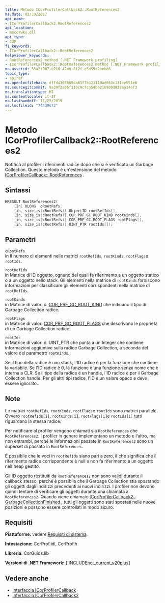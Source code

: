 ```yaml
---
title: Metodo ICorProfilerCallback2::RootReferences2
ms.date: 03/30/2017
api_name:
- ICorProfilerCallback2.RootReferences2
api_location:
- mscorwks.dll
api_type:
- COM
f1_keywords:
- ICorProfilerCallback2::RootReferences2
helpviewer_keywords:
- RootReferences2 method [.NET Framework profiling]
- ICorProfilerCallback2::RootReferences2 method [.NET Framework profiling]
ms.assetid: 55a2f907-d216-42eb-8f2f-e5d59c2eebd6
topic_type:
- apiref
ms.openlocfilehash: dffd4365669da61f7b321110ad663c131ce591e6
ms.sourcegitcommit: 9a39f2a06f110c9c7ca54ba216900d038aa14ef3
ms.translationtype: MT
ms.contentlocale: it-IT
ms.lasthandoff: 11/23/2019
ms.locfileid: "74439672"
---
```

# <a name="icorprofilercallback2rootreferences2-method"></a>Metodo ICorProfilerCallback2::RootReferences2
Notifica al profiler i riferimenti radice dopo che si è verificato un Garbage Collection. Questo metodo è un'estensione del metodo [ICorProfilerCallback:: RootReferences](../../../../docs/framework/unmanaged-api/profiling/icorprofilercallback-rootreferences-method.md) .  
  
## <a name="syntax"></a>Sintassi  
  
```cpp  
HRESULT RootReferences2(  
    [in] ULONG  cRootRefs,  
    [in, size_is(cRootRefs)] ObjectID rootRefIds[],  
    [in, size_is(cRootRefs)] COR_PRF_GC_ROOT_KIND rootKinds[],  
    [in, size_is(cRootRefs)] COR_PRF_GC_ROOT_FLAGS rootFlags[],  
    [in, size_is(cRootRefs)] UINT_PTR rootIds[]);  
```  
  
## <a name="parameters"></a>Parametri  
 `cRootRefs`  
 in Il numero di elementi nelle matrici `rootRefIds`, `rootKinds`, `rootFlags`e `rootIds`.  
  
 `rootRefIds`  
 in Matrice di ID oggetto, ognuno dei quali fa riferimento a un oggetto statico o a un oggetto nello stack. Gli elementi nella matrice di `rootKinds` forniscono informazioni per classificare gli elementi corrispondenti nella matrice di `rootRefIds`.  
  
 `rootKinds`  
 in Matrice di valori di [COR_PRF_GC_ROOT_KIND](../../../../docs/framework/unmanaged-api/profiling/cor-prf-gc-root-kind-enumeration.md) che indicano il tipo di Garbage Collection radice.  
  
 `rootFlags`  
 in Matrice di valori [COR_PRF_GC_ROOT_FLAGS](../../../../docs/framework/unmanaged-api/profiling/cor-prf-gc-root-flags-enumeration.md) che descrivono le proprietà di un Garbage Collection radice.  
  
 `rootIds`  
 in Matrice di valori di UINT_PTR che punta a un Integer che contiene informazioni aggiuntive sulla radice Garbage Collection, a seconda del valore del parametro `rootKinds`.  
  
 Se il tipo della radice è uno stack, l'ID radice è per la funzione che contiene la variabile. Se l'ID radice è 0, la funzione è una funzione senza nome che è interna a CLR. Se il tipo della radice è un handle, l'ID radice è per il Garbage Collection handle. Per gli altri tipi radice, l'ID è un valore opaco e deve essere ignorato.  
  
## <a name="remarks"></a>Note  
 Le matrici `rootRefIds`, `rootKinds`, `rootFlags`e `rootIds` sono matrici parallele. Ovvero `rootRefIds[i]`, `rootKinds[i]`, `rootFlags[i]`e `rootIds[i]` tutti riguardano la stessa radice.  
  
 Per notificare al profiler vengono chiamati sia `RootReferences` che `RootReferences2`. I profiler in genere implementano un metodo o l'altro, ma non entrambi, perché le informazioni passate in `RootReferences2` sono un superset di passato in `RootReferences`.  
  
 È possibile che le voci in `rootRefIds` siano pari a zero, il che significa che il riferimento radice corrispondente è null e non fa riferimento a un oggetto nell'heap gestito.  
  
 Gli ID oggetto restituiti da `RootReferences2` non sono validi durante il callback stesso, perché è possibile che il Garbage Collection stia spostando gli oggetti dagli indirizzi precedenti ai nuovi indirizzi. I profiler non devono quindi tentare di verificare gli oggetti durante una chiamata a `RootReferences2`. Quando viene chiamato [ICorProfilerCallback2:: GarbageCollectionFinished](../../../../docs/framework/unmanaged-api/profiling/icorprofilercallback2-garbagecollectionfinished-method.md) , tutti gli oggetti sono stati spostati nelle nuove posizioni e possono essere controllati in modo sicuro.  
  
## <a name="requirements"></a>Requisiti  
 **Piattaforme:** vedere [Requisiti di sistema](../../../../docs/framework/get-started/system-requirements.md).  
  
 **Intestazione:** CorProf.idl, CorProf.h  
  
 **Libreria:** CorGuids.lib  
  
 **Versioni di .NET Framework:** [!INCLUDE[net_current_v20plus](../../../../includes/net-current-v20plus-md.md)]  
  
## <a name="see-also"></a>Vedere anche

- [Interfaccia ICorProfilerCallback](../../../../docs/framework/unmanaged-api/profiling/icorprofilercallback-interface.md)
- [Interfaccia ICorProfilerCallback2](../../../../docs/framework/unmanaged-api/profiling/icorprofilercallback2-interface.md)
